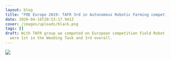 ```yaml
---
layout: blog
title: "FRE Europe 2019: TAFR 3rd in Autonomous Robotic Farming competition "
date: 2020-04-16T20:53:17.941Z
cover: /images/uploads/black.png
tags: []
draft: With TAFR group we competed on European competition Field Robot Event and
  were 1st in the Weeding Task and 3rd overall.
---
```

![](/images/uploads/black.png)
